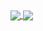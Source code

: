 <a href="https://github.com/sahilshembekar/github-readme-stats">
  <img align="center" src="https://github-readme-stats.vercel.app/api?username=sahilshembekar&count_private=true&show_icons=true&theme=chartreuse-dark" />
</a>
<a href="https://github.com/sagulshembekar/convoychat">
  <img align="center" src="https://github-readme-stats.vercel.app/api/top-langs/?username=sahilshembekar&layout=compact&theme=chartreuse-dark" />
</a>

